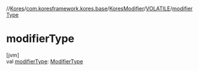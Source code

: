 //[Kores](../../../../index.md)/[com.koresframework.kores.base](../../index.md)/[KoresModifier](../index.md)/[VOLATILE](index.md)/[modifierType](modifier-type.md)

# modifierType

[jvm]\
val [modifierType](modifier-type.md): [ModifierType](../../-modifier-type/index.md)
